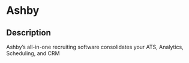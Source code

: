 # Ashby

## Description
Ashby’s all-in-one recruiting software consolidates your ATS, Analytics, Scheduling, and CRM

